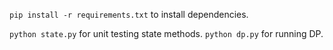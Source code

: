 ``pip install -r requirements.txt`` to install dependencies.

``python state.py`` for unit testing state methods.
``python dp.py`` for running DP.
